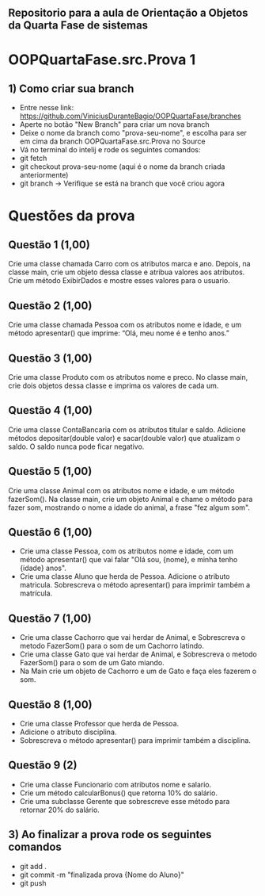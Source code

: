 ## Repositorio para a aula de Orientação a Objetos da Quarta Fase de sistemas

# OOPQuartaFase.src.Prova 1

## 1) Como criar sua branch
- Entre nesse link: https://github.com/ViniciusDuranteBagio/OOPQuartaFase/branches
- Aperte no botão "New Branch" para criar um nova branch
- Deixe o nome da branch como "prova-seu-nome", e escolha para ser em cima da branch OOPQuartaFase.src.Prova no Source
- Vá no terminal do intelij e rode os seguintes comandos:
- git fetch
- git checkout prova-seu-nome (aqui é o nome da branch criada anteriormente)
- git branch -> Verifique se está na branch que você criou agora


# Questões da prova
## Questão 1 (1,00)
Crie uma classe chamada Carro com os atributos marca e ano. Depois, na classe main, crie um objeto dessa classe e atribua valores aos atributos. Crie um método ExibirDados e mostre esses valores para o usuario.
## Questão 2 (1,00)
Crie uma classe chamada Pessoa com os atributos nome e idade, e um método apresentar() que imprime:
   “Olá, meu nome é <nome> e tenho <idade> anos.”
## Questão 3 (1,00)
Crie uma classe Produto com os atributos nome e preco. No classe main, crie dois objetos dessa classe e imprima os valores de cada um.
## Questão 4 (1,00)
Crie uma classe ContaBancaria com os atributos titular e saldo. Adicione métodos depositar(double valor) e sacar(double valor) que atualizam o saldo.
O saldo nunca pode ficar negativo.
## Questão 5 (1,00)
Crie uma classe Animal com os atributos nome e idade, e um método fazerSom(). Na classe main, crie um objeto Animal e chame o método para fazer som, mostrando o nome a idade do animal, a frase "fez algum som".
## Questão 6 (1,00)
- Crie uma classe Pessoa, com os atributos nome e idade, com um método apresentar() que vai falar "Olá sou, {nome}, e minha tenho {idade} anos".
- Crie uma classe Aluno que herda de Pessoa. Adicione o atributo matricula. Sobrescreva o método apresentar() para imprimir também a matrícula.
## Questão 7 (1,00)
- Crie uma classe Cachorro que vai herdar de Animal, e Sobrescreva o metodo FazerSom() para o som de um Cachorro latindo.
- Crie uma classe Gato que vai herdar de Animal, e Sobrescreva o metodo FazerSom() para o som de um Gato miando.
- Na Main crie um objeto de Cachorro e um de Gato e faça eles fazerem o som.
## Questão 8 (1,00)
- Crie uma classe Professor que herda de Pessoa.
- Adicione o atributo disciplina.
- Sobrescreva o método apresentar() para imprimir também a disciplina.
## Questão 9 (2)
- Crie uma classe Funcionario com atributos nome e salario.
- Crie um método calcularBonus() que retorna 10% do salário.
- Crie uma subclasse Gerente que sobrescreve esse método para retornar 20% do salário.


## 3) Ao finalizar a prova rode os seguintes comandos
- git add .
- git commit -m "finalizada prova {Nome do Aluno}"
- git push